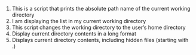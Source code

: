 1. This is a script that prints the absolute path name of the current working directory
2. I am displaying the list in my current working directory
3. This script changes the working directory to the user’s home directory
4. Display current directory contents in a long format
5. Displays current directory contents, including hidden files (starting with .)
